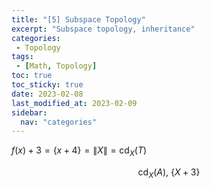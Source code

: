 ```yaml
---
title: "[5] Subspace Topology"               
excerpt: "Subspace topology, inheritance"    
categories:                              
 - Topology
tags:                                
 - [Math, Topology]
toc: true
toc_sticky: true
date: 2023-02-08
last_modified_at: 2023-02-09
sidebar:
  nav: "categories"
---
```


$f(x)+3 = \{ x+4 \} = \| X \| = \mathrm{cd}_X(T)$

$$
\mathrm{cd}_X(A),\ \left\{ X+3 \right\}
$$